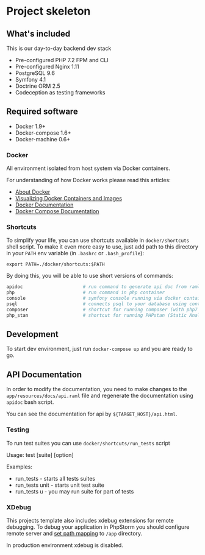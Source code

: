 # Project skeleton

## What's included

This is our day-to-day backend dev stack

 - Pre-configured PHP 7.2 FPM and CLI
 - Pre-configured Nginx 1.11
 - PostgreSQL 9.6
 - Symfony 4.1
 - Doctrine ORM 2.5
 - Codeception as testing frameworks

## Required software

 - Docker 1.9+
 - Docker-compose 1.6+
 - Docker-machine 0.6+

### Docker

All environment isolated from host system via Docker containers.

For understanding of how Docker works please read this articles:

 - [About Docker](http://www.wintellect.com/devcenter/paulballard/what-developers-need-to-know-about-docker)
 - [Visualizing Docker Containers and Images](http://merrigrove.blogspot.com.by/2015/10/visualizing-docker-containers-and-images.html)
 - [Docker Documentation](https://docs.docker.com/engine/misc/)
 - [Docker Compose Documentation](https://docs.docker.com/compose/)

### Shortcuts

To simplify your life, you can use shortcuts available in `docker/shortcuts` shell script. To make it even more easy to use, just add path to this directory in your `PATH` env variable (in `.bashrc` or `.bash_profile`):

```
export PATH=./docker/shortcuts:$PATH
```

By doing this, you will be able to use short versions of commands:

```bash
apidoc                      # run command to generate api doc from raml file
php                         # run command in php container
console                     # symfony console running via docker container
psql                        # connects psql to your database using containers
composer                    # shortcut for running composer (with php7 in separate docker container)
php_stan                    # shortcut for running PHPstan (Static Analysis Tool)
```

## Development

To start dev environment, just run `docker-compose up` and you are ready to go.

## API Documentation

In order to modify the documentation, you need to make changes to the `app/resources/docs/api.raml` file and regenerate the documentation using `apidoc` bash script.

You can see the documentation for api by `${TARGET_HOST}/api.html`.


### Testing

To run test suites you can use `docker/shortcuts/run_tests` script

Usage:  test [suite] [option]

Examples:
   - run_tests                 - starts all tests suites
   - run_tests unit            - starts unit test suite
   - run_tests u - you may run suite for part of tests

### XDebug

This projects template also includes xdebug extensions for remote debugging. To debug your application in PhpStorm you should configure remote server and [set path mapping](https://www.jetbrains.com/phpstorm/help/override-server-path-mappings-dialog.html) to `/app` directory.

In production environment xdebug is disabled.